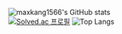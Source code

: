 ![maxkang1566's GitHub stats](https://github-readme-stats.vercel.app/api?username=maxkang1566&show_icons=true&theme=tokyonight)  
[![Solved.ac 프로필](http://mazassumnida.wtf/api/v2/generate_badge?boj={maxkang1566})](https://solved.ac/{maxkang1566})
![Top Langs](https://github-readme-stats.vercel.app/api/top-langs/?username=maxkang1566&theme=onedark)
